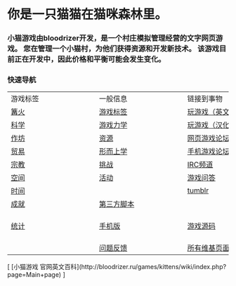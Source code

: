 # 你是一只猫猫在猫咪森林里。
### 小猫游戏由bloodrizer开发，是一个村庄模拟管理经营的文字网页游戏。 您在管理一个小猫村，为他们获得资源和开发新技术。 该游戏目前正在开发中，因此价格和平衡可能会发生变化。
### 快速导航

<table class="wikitable">
	<tbody>
		<tr>
			<td class="em">
				<span style="display:block;width:185px">
							游戏标签
				</span>
			</td>
			<td class="em">
				<span style="display:block;width:185px">
							一般信息
				</span>
			</td>
			<td class="em">
				<span style="display:block;width:185px">
							链接到事物
				</span>
			</td>
			<td class="em">
				<span style="display:block;width:185px">
							本地化文件
				</span>
			</td>
		</tr>
		<tr>
			<td>
				<a href="?file=001-猫咪百科/01-建筑物/01-食物生产">
							篝火
				</a>
			</td>
			<td>
				<a href="?file=002-常用资料/003-游戏标签">
							游戏标签
				</a>
			</td>
			<td>
				<a href="http://bloodrizer.ru/games/kittens/">玩游戏（英文原版）</a>
			</td>
			<td>
				<a href="index.php?page=locale-en">
							英语
				</a>
			</td>
		</tr>
		<tr>
			<td>
				<a href="index.php?page=Technologies">
							科学
				</a>
			</td>
			<td>
				<a href="index.php?page=Game+Mechanics">
							游戏力学
				</a>
			</td>
			<td>
				<a href="https://zhaolinxu.github.io/cat-zh/">玩游戏（汉化版）</a>
			</td>
			<td>
				<a href="index.php?page=locale-ru">
							俄语
				</a>
			</td>
		</tr>
		<tr>
			<td>
				<a href="index.php?page=workshop">
							作坊
				</a>
			</td>
			<td>
				<a href="index.php?page=Resources">
							资源
				</a>
			</td>
			<td>
				<a href="https://www.reddit.com/r/kittensgame/">网页游戏论坛</a>
			</td>
			<td>
				<a href="index.php?page=locale-ko">
							朝鲜的
				</a>
			</td>
		</tr>
		<tr>
			<td>
				<a href="index.php?page=Trade">
							贸易
				</a>
			</td>
			<td>
				<a href="index.php?page=Metaphysics">
							形而上学
				</a>
			</td>
			<td>
			<a href="https://www.reddit.com/r/kgmobile/">手机游戏论坛</a>
			</td>
			<td>
				<a href="index.php?page=locale-no">
							挪威
				</a>
			</td>
		</tr>
		<tr>
			<td>
				<a href="index.php?page=Religion">
							宗教
				</a>
			</td>
			<td>
				<a href="index.php?page=Challenges">
							挑战
				</a>
			</td>
			<td>
			<a href="http://irc.lc/irc.canternet.org/kittensgame/Kitten@@@@" class="external">
						IRC频道
			</a>
			</td>
			<td>
				<a href="index.php?page=Deutsch">
							德语
				</a>
			</td>
		</tr>
		<tr>
			<td>
				<a href="index.php?page=Space">
							空间
				</a>
			</td>
			<td>
				<a href="index.php?page=Events">
							活动
				</a>
			</td>
			<td>
			<a href="http://gaming.stackexchange.com/tags/kittens-game" class="external">
						游戏问​​答
			</a>
			</td>
			<td>
				<a href="index.php?page=locale-fr">
							法国
				</a>
			</td>
		</tr>
		<tr>
			<td>
				<a href="index.php?page=Time">
							时间
				</a>
			</td>
			<td>
			</td>
			<td>
			<a href="http://kittensgame.tumblr.com/" class="external">
						tumblr
			</a>
			</td>
			<td>
				<a href="index.php?page=locale-br">
							巴西葡萄牙语
				</a>
			</td>
		</tr>
		<tr>
			<td>
				<a href="?file=001-猫咪百科/09-成就">
							成就
				</a>
			</td>
			<td>
				<a href="index.php?page=Third-party+Scripts">
							第三方脚本
				</a>
			</td>
			<td>
			</td>
			<td>
				<a href="index.php?page=locale-es">
							西班牙语
				</a>
			</td>
		</tr>
		<tr>
			<td>
				<a href="?file=001-猫咪百科/10-统计">
							统计
				</a>
			</td>
			<td>
				<a href="?file=002-常用资料/002-手机版">
							手机版
				</a>
			</td>
			<td>
				<a href="http://bitbucket.org/bloodrizer/kitten-game" class="external">
							游戏源码
				</a>
			</td>
			<td>
			[简体中文](http://bloodrizer.ru/games/kittens/wiki/index.php?page=locale-chs)
			</td>
		</tr>
		<tr>
			<td>
			</td>
			<td>
				<a href="?file=002-常用资料/004-错误反馈">
							问题反馈
				</a>
			</td>
			<td>
				<a href="http://bloodrizer.ru/games/kittens/wiki/index.php?action=search&amp;query="
				class="external">
							所有维基页面
				</a>
			</td>
			<td>
				<a href="index.php?page=locales">
							完整列表
				</a>
			</td>
		</tr>
	</tbody>
</table>
[ [小猫游戏 官网英文百科](http://bloodrizer.ru/games/kittens/wiki/index.php?page=Main+page) ]
